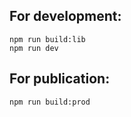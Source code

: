 ## For development:
```
npm run build:lib
npm run dev
```

## For publication:
```
npm run build:prod
```